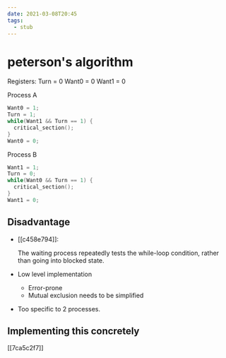 ```yaml
---
date: 2021-03-08T20:45
tags: 
  - stub
---
```


# peterson's algorithm

Registers:
Turn = 0
Want0 = 0
Want1 = 0

Process A
```c
Want0 = 1;
Turn = 1;
while(Want1 && Turn == 1) {
  critical_section();
}
Want0 = 0;
```

Process B
```c
Want1 = 1;
Turn = 0;
while(Want0 && Turn == 1) {
  critical_section();
}
Want1 = 0;
```

## Disadvantage

- [[c458e794]]:

  The waiting process repeatedly tests the while-loop condition, rather than going into blocked state.
  
- Low level implementation

  - Error-prone
  - Mutual exclusion needs to be simplified
  
- Too specific to 2 processes.

## Implementing this concretely

[[7ca5c2f7]]
